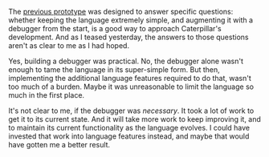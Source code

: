 The [previous prototype] was designed to answer specific questions: whether
keeping the language extremely simple, and augmenting it with a debugger from
the start, is a good way to approach Caterpillar's development. And as I teased
yesterday, the answers to those questions aren't as clear to me as I had hoped.

Yes, building a debugger was practical. No, the debugger alone wasn't enough to
tame the language in its super-simple form. But then, implementing the
additional language features required to do that, wasn't too much of a burden.
Maybe it was unreasonable to limit the language so much in the first place.

It's not clear to me, if the debugger was _necessary_. It took a lot of work to
get it to its current state. And it will take more work to keep improving it,
and to maintain its current functionality as the language evolves. I could have
invested that work into language features instead, and maybe that would have
gotten me a better result.

[previous prototype]: https://github.com/hannobraun/crosscut/tree/main/archive/prototypes/10
